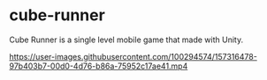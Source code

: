 # cube-runner
Cube Runner is a single level mobile game that made with Unity.

https://user-images.githubusercontent.com/100294574/157316478-97b403b7-00d0-4d76-b86a-75952c17ae41.mp4

